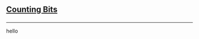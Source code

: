 <h2><a href="https://leetcode.com/problems/counting-bits/submissions/859154619/">Counting Bits</a></h2><h3></h3><hr>hello
